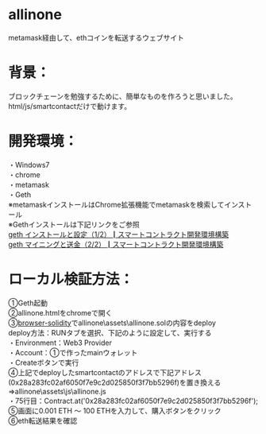 # allinone  
metamask経由して、ethコインを転送するウェブサイト  
# 背景：  
ブロックチェーンを勉強するために、簡単なものを作ろうと思いました。  
html/js/smartcontactだけで動けます。  
# 開発環境：  
・Windows7  
・chrome  
・metamask  
・Geth  
※metamaskインストールはChrome拡張機能でmetamaskを検索してインストール  
※Gethインストールは下記リンクをご参照  
[geth インストールと設定（1/2）┃スマートコントラクト開発環境構築](https://it-developer.info/blockchain/development-environment-1/)   
[geth マイニングと送金（2/2）┃スマートコントラクト開発環境構築](https://it-developer.info/blockchain/development-environment-2/)  
  
# ローカル検証方法： 
①Geth起動  
②allinone.htmlをchromeで開く  
③[browser-solidity](https://ethereum.github.io/browser-solidity)でallinone\assets\allinone.solの内容をdeploy  
  deploy方法：RUNタブを選択、下記のように設定して、実行する  
  ・Environment：Web3 Provider  
  ・Account：①で作ったmainウォレット  
  ・Createボタンで実行  
④上記でdeployしたsmartcontactのアドレスで下記アドレス(0x28a283fc02af6050f7e9c2d025850f3f7bb5296f)を置き換える  
  ⇒allinone\assets\js\allinone.js  
  ・75行目：Contract.at('0x28a283fc02af6050f7e9c2d025850f3f7bb5296f');  
⑤画面に0.001 ETH ～ 100 ETHを入力して、購入ボタンをクリック  
⑥eth転送結果を確認  
